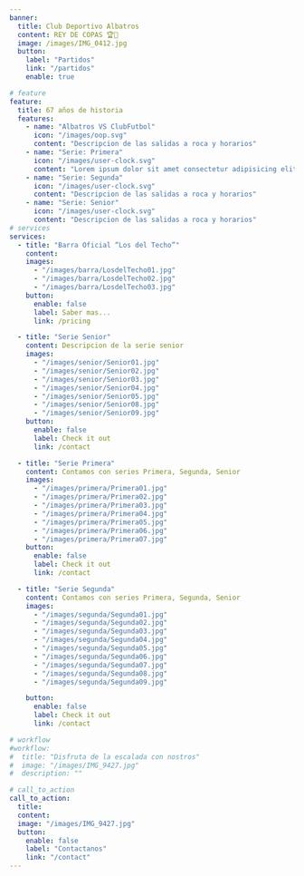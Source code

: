 ```yaml
---
banner:
  title: Club Deportivo Albatros
  content: REY DE COPAS 🏆🥇
  image: /images/IMG_0412.jpg
  button:
    label: "Partidos"
    link: "/partidos"
    enable: true

# feature
feature:
  title: 67 años de historia
  features:
    - name: "Albatros VS ClubFutbol"
      icon: "/images/oop.svg"
      content: "Descripcion de las salidas a roca y horarios"
    - name: "Serie: Primera"
      icon: "/images/user-clock.svg"
      content: "Lorem ipsum dolor sit amet consectetur adipisicing elit quam nihil"
    - name: "Serie: Segunda"
      icon: "/images/user-clock.svg"
      content: "Descripcion de las salidas a roca y horarios"
    - name: "Serie: Senior"
      icon: "/images/user-clock.svg"
      content: "Descripcion de las salidas a roca y horarios"
# services
services:
  - title: "Barra Oficial “Los del Techo”"
    content:
    images:
      - "/images/barra/LosdelTecho01.jpg"
      - "/images/barra/LosdelTecho02.jpg"
      - "/images/barra/LosdelTecho03.jpg"
    button:
      enable: false
      label: Saber mas...
      link: /pricing

  - title: "Serie Senior"
    content: Descripcion de la serie senior
    images:
      - "/images/senior/Senior01.jpg"
      - "/images/senior/Senior02.jpg"
      - "/images/senior/Senior03.jpg"
      - "/images/senior/Senior04.jpg"
      - "/images/senior/Senior05.jpg"
      - "/images/senior/Senior08.jpg"
      - "/images/senior/Senior09.jpg"
    button:
      enable: false
      label: Check it out
      link: /contact

  - title: "Serie Primera"
    content: Contamos con series Primera, Segunda, Senior
    images:
      - "/images/primera/Primera01.jpg"
      - "/images/primera/Primera02.jpg"
      - "/images/primera/Primera03.jpg"
      - "/images/primera/Primera04.jpg"
      - "/images/primera/Primera05.jpg"
      - "/images/primera/Primera06.jpg"
      - "/images/primera/Primera07.jpg"
    button:
      enable: false
      label: Check it out
      link: /contact

  - title: "Serie Segunda"
    content: Contamos con series Primera, Segunda, Senior
    images:
      - "/images/segunda/Segunda01.jpg"
      - "/images/segunda/Segunda02.jpg"
      - "/images/segunda/Segunda03.jpg"
      - "/images/segunda/Segunda04.jpg"
      - "/images/segunda/Segunda05.jpg"
      - "/images/segunda/Segunda06.jpg"
      - "/images/segunda/Segunda07.jpg"
      - "/images/segunda/Segunda08.jpg"
      - "/images/segunda/Segunda09.jpg"

    button:
      enable: false
      label: Check it out
      link: /contact

# workflow
#workflow:
#  title: "Disfruta de la escalada con nostros"
#  image: "/images/IMG_9427.jpg"
#  description: ""

# call_to_action
call_to_action:
  title:
  content:
  image: "/images/IMG_9427.jpg"
  button:
    enable: false
    label: "Contactanos"
    link: "/contact"
---
```

